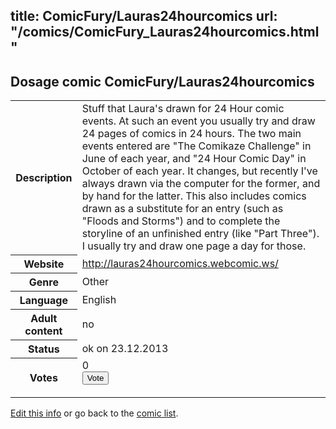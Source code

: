 title: ComicFury/Lauras24hourcomics
url: "/comics/ComicFury_Lauras24hourcomics.html"
---
Dosage comic ComicFury/Lauras24hourcomics
-----------------------------------------

<p id="msg"></p>
<script type="text/javascript">
if (window.location.search === '?edit_info_mail=sent_ok') {
  var elem = document.getElementById("msg");
  elem.innerHTML = 'Edited information sucessfully sent for review, which is usually done daily. Thanks!';
  elem.className = 'ok';
}
</script>
<table class="comicinfo">
<tr>
<th>Description</th><td>Stuff that Laura's drawn for 24 Hour comic events. At such an event you usually try and draw 24 pages of comics in 24 hours. The two main events entered are &quot;The Comikaze Challenge&quot; in June of each year, and &quot;24 Hour Comic Day&quot; in October of each year. It changes, but recently I've always drawn via the computer for the former, and by hand for the latter. This also includes comics drawn as a substitute for an entry (such as &quot;Floods and Storms&quot;) and to complete the storyline of an unfinished entry (like &quot;Part Three&quot;). I usually try and draw one page a day for those.</td>
</tr>
<tr>
<th>Website</th><td><a href="http://lauras24hourcomics.webcomic.ws/">http://lauras24hourcomics.webcomic.ws/</a></td>
</tr>
<tr>
<th>Genre</th><td>Other</td>
</tr>
<tr>
<th>Language</th><td>English</td>
</tr>
<tr>
<th>Adult content</th><td>no</td>
</tr>
<tr>
<th>Status</th><td>ok on 23.12.2013</td>
</tr>
<tr>
<th>Votes</th><td>0
<form action="http://gaecounter.appspot.com/count/" method="POST">
<input name="name" type="hidden" value="ComicFury_Lauras24hourcomics"/>
<input name="uid" type="hidden" id="voteuid" value=""/>
<input type="submit" value="Vote"/>
</form>
</td>
</tr>
</table>
<script type="text/javascript">
var ua = navigator.userAgent;
document.getElementById("voteuid").value = ua.replace(/[^a-zA-Z0-9\._:]/g , "_");;
</script>

[Edit this info](ComicFury_Lauras24hourcomics_edit.html) or go back to the [comic list](../comic-index.html).
